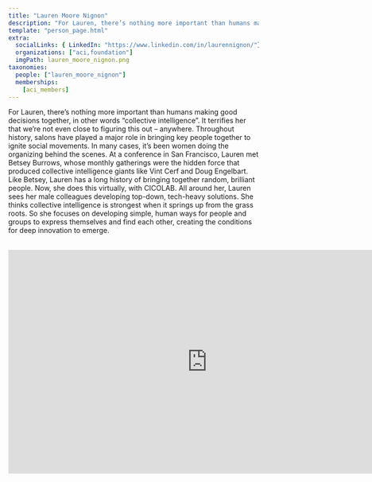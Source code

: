 ```yaml
---
title: "Lauren Moore Nignon"
description: "For Lauren, there’s nothing more important than humans making good decisions together."
template: "person_page.html"
extra:
  socialLinks: { LinkedIn: "https://www.linkedin.com/in/laurennignon/"}
  organizations: ["aci,foundation"]
  imgPath: lauren_moore_nignon.png
taxonomies:
  people: ["lauren_moore_nignon"]
  memberships:
    [aci_members]
---
```


For Lauren, there’s nothing more important than humans making good decisions together, in other words “collective intelligence”. It terrifies her that we’re not even close to figuring this out – anywhere. Throughout history, salons have played a major role in bringing key people together to ignite social movements. In many cases, it’s been women doing the organizing behind the scenes. At a conference in San Francisco, Lauren met Betsey Burrows, whose monthly gatherings were the hidden force that produced collective intelligence giants like Vint Cerf and Doug Engelbart. Like Betsey, Lauren has a long history of bringing together random, brilliant people. Now, she does this virtually, with CICOLAB. All around her, Lauren sees her male colleagues developing top-down, tech-heavy solutions. She thinks collective intelligence is strongest when it springs up from the grass roots. So she focuses on developing simple, human ways for people and groups to express themselves and find each other, creating the conditions for deep innovation to emerge.

<BR>
<div class="aspect-w-16 aspect-h-9">
<iframe src="https://player.vimeo.com/video/436772232" width="800" height="450" frameborder="0" allow="autoplay; fullscreen" allowfullscreen></iframe>
<div>
<BR>
